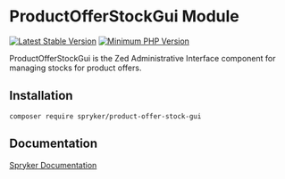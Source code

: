 # ProductOfferStockGui Module
[![Latest Stable Version](https://poser.pugx.org/spryker/product-offer-stock-gui/v/stable.svg)](https://packagist.org/packages/spryker/product-offer-stock-gui)
[![Minimum PHP Version](https://img.shields.io/badge/php-%3E%3D%208.2-8892BF.svg)](https://php.net/)

ProductOfferStockGui is the Zed Administrative Interface component for managing stocks for product offers.

## Installation

```
composer require spryker/product-offer-stock-gui
```

## Documentation

[Spryker Documentation](https://docs.spryker.com)
